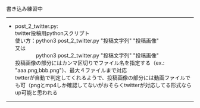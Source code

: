 書き込み練習中

***

- post_2_twitter.py:  
    twitter投稿用pythonスクリプト  
    使い方：python3 post_2_twitter.py "投稿文字列" "投稿画像"  
        又は  
    　　　　python3 post_2_twitter.py "投稿文字列" "投稿画像"  
    投稿画像の部分にはカンマ区切りでファイル名を指定する（ex.: "aaa.png,bbb.png"）、最大４ファイルまで対応  
    twtterが自動で判定してくれるようで、投稿画像の部分には動画ファイルでも可（pngとmp4しか確認してないがおそらくtwitterが対応してる形式ならup可能と思われる

***
